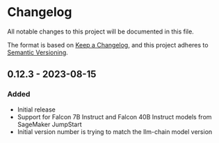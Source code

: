 # Changelog
All notable changes to this project will be documented in this file.

The format is based on [Keep a Changelog](https://keepachangelog.com/en/1.0.0/),
and this project adheres to [Semantic Versioning](https://semver.org/spec/v2.0.0.html).

## 0.12.3 - 2023-08-15
### Added
- Initial release
- Support for Falcon 7B Instruct and Falcon 40B Instruct models from SageMaker JumpStart
- Initial version number is trying to match the llm-chain model version
